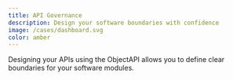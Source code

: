 ```yaml
---
title: API Governance
description: Design your software boundaries with confidence
image: /cases/dashboard.svg
color: amber
---
```


Designing your APIs using the ObjectAPI allows you to define clear boundaries for your software modules.
